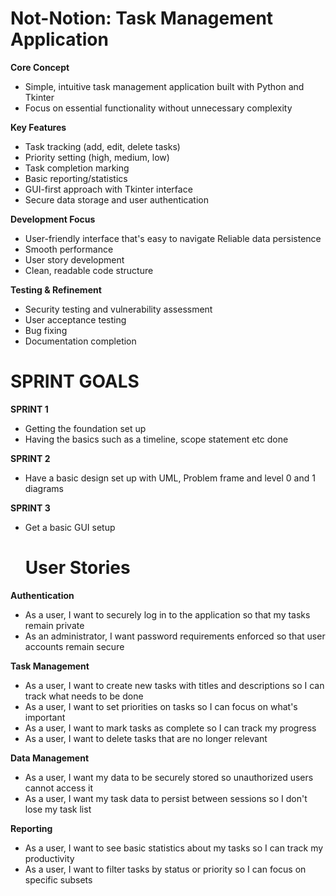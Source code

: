 #  Not-Notion: Task Management Application
**Core Concept**

- Simple, intuitive task management application built with Python and Tkinter
- Focus on essential functionality without unnecessary complexity

**Key Features**

- Task tracking (add, edit, delete tasks)
- Priority setting (high, medium, low)
- Task completion marking
- Basic reporting/statistics
- GUI-first approach with Tkinter interface
- Secure data storage and user authentication

**Development Focus**

- User-friendly interface that's easy to navigate
  Reliable data persistence
- Smooth performance
- User story development
- Clean, readable code structure

**Testing & Refinement**

- Security testing and vulnerability assessment
- User acceptance testing
- Bug fixing 
- Documentation completion

# SPRINT GOALS
**SPRINT 1**

- Getting the foundation set up
- Having the basics such as a timeline, scope statement etc done

**SPRINT 2**

- Have a basic design set up with UML, Problem frame and level 0 and 1 diagrams

**SPRINT 3**

- Get a basic GUI setup

  # User Stories

**Authentication**

- As a user, I want to securely log in to the application so that my tasks remain private
- As an administrator, I want password requirements enforced so that user accounts remain secure

**Task Management**

- As a user, I want to create new tasks with titles and descriptions so I can track what needs to be done
- As a user, I want to set priorities on tasks so I can focus on what's important
- As a user, I want to mark tasks as complete so I can track my progress
- As a user, I want to delete tasks that are no longer relevant

**Data Management**

- As a user, I want my data to be securely stored so unauthorized users cannot access it
- As a user, I want my task data to persist between sessions so I don't lose my task list

**Reporting**
- As a user, I want to see basic statistics about my tasks so I can track my productivity
- As a user, I want to filter tasks by status or priority so I can focus on specific subsets
